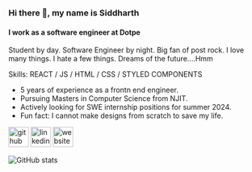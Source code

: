 ### Hi there 👋, my name is Siddharth
#### I work as a software engineer at Dotpe
Student by day. Software Engineer by night. Big fan of post rock. I love many things. I hate a few things. Dreams of the future....Hmm

Skills: REACT / JS / HTML / CSS / STYLED COMPONENTS

- 5 years of experience as a frontn end engineer.
- Pursuing Masters in Computer Science from NJIT.
- Actively looking for SWE internship positions for summer 2024.
- Fun fact: I cannot make designs from scratch to save my life.

[<img src='https://cdn.jsdelivr.net/npm/simple-icons@3.0.1/icons/github.svg' alt='github' height='40'>](https://github.com/sid995)  [<img src='https://cdn.jsdelivr.net/npm/simple-icons@3.0.1/icons/linkedin.svg' alt='linkedin' height='40'>](https://www.linkedin.com/in/siddharthkundu/)  [<img src='https://cdn.jsdelivr.net/npm/simple-icons@3.0.1/icons/icloud.svg' alt='website' height='40'>](siddharthcodes.netlify.app)  

![GitHub stats](https://github-readme-stats.vercel.app/api?username=sid995&show_icons=true)  
